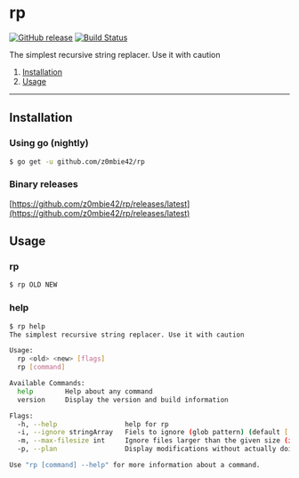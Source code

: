 # rp

[![GitHub release](https://img.shields.io/github/release/z0mbie42/rp.svg)](https://github.com/z0mbie42/rp/releases/latest)
[![Build Status](https://travis-ci.org/z0mbie42/rp.svg?branch=master)](https://travis-ci.org/z0mbie42/rp)

The simplest recursive string replacer. Use it with caution

1. [Installation](#installation)
2. [Usage](#usage)

-------------------

## Installation

### Using go (nightly)

```bash
$ go get -u github.com/z0mbie42/rp
```

### Binary releases

[https://github.com/z0mbie42/rp/releases/latest](https://github.com/z0mbie42/rp/releases/latest)



## Usage

### rp
```bash
$ rp OLD NEW
```

### help
```bash
$ rp help
The simplest recursive string replacer. Use it with caution

Usage:
  rp <old> <new> [flags]
  rp [command]

Available Commands:
  help        Help about any command
  version     Display the version and build information

Flags:
  -h, --help                 help for rp
  -i, --ignore stringArray   Fiels to ignore (glob pattern) (default [.git/**])
  -m, --max-filesize int     Ignore files larger than the given size (in bytes) (default 500000000)
  -p, --plan                 Display modifications without actually doing it

Use "rp [command] --help" for more information about a command.
```
